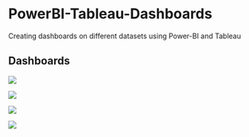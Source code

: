 # PowerBI-Tableau-Dashboards
Creating dashboards on different datasets using Power-BI and Tableau

## Dashboards

![](https://github.com/Aditya285-S/PowerBI-Tableau-Dashboards/blob/main/Visualizations/4.png)

![](https://github.com/Aditya285-S/PowerBI-Tableau-Dashboards/blob/main/Visualizations/3.png)

![](https://github.com/Aditya285-S/PowerBI-Tableau-Dashboards/blob/main/Visualizations/2.png)

![](https://github.com/Aditya285-S/PowerBI-Tableau-Dashboards/blob/main/Visualizations/1.png)
